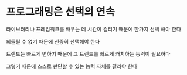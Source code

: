 # 프로그래밍은 선택의 연속

라이브러리나 프레임워크를 배우는 데 시간이 걸리기 때문에 한가지 선택 해야 한다

되돌릴 수 없기 때문에 신중히 선택해야 한다

트렌드는 빠르게 변하기 때문에 그 트렌드를 빠르게 캐치하는 능력이 필요하다

그렇기 때문에 스스로 판단할 수 있는 능력 자체를 길러야 한다
